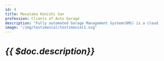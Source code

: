 ```yaml
---
id: 4
title: Masataka Konishi San
profession: Clients of Auto Garage
description: "Fully automated Garage Management System(GMS) is a cloud-based mobile and responsive web application for garage management with CMS. Fully automated Garage Management System(GMS) is a cloud-based mobile and responsive web application for garage management with CMS. Fully automated Garage Management System(GMS) is a cloud-based mobile and responsive web application for garage management with CMS."
image: "/img/testimonial/testimonial1.svg"
---
```


# _{{ $doc.description}}_